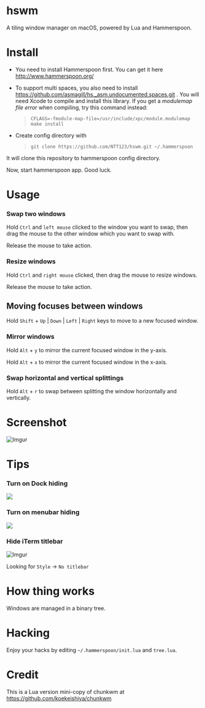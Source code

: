 # hswm
A tiling window manager on macOS,  powered by Lua and Hammerspoon.


# Install

- You need to install Hammerspoon first. You can get it here http://www.hammerspoon.org/

- To support multi spaces, you also need to install https://github.com/asmagill/hs._asm.undocumented.spaces.git . You will need Xcode to compile and install this library. If you get a *modulemap file error* when compiling, try this command instead:
  > `CFLAGS=-fmodule-map-file=/usr/include/xpc/module.modulemap make install`

- Create config directory with

  > `git clone https://github.com/NTT123/hswm.git ~/.hammerspoon`

It will clone this repository to hammerspoon config directory.

Now, start hammerspoon app. Good luck.

# Usage

### Swap two windows
Hold `Ctrl` and `left mouse` clicked to the window you want to swap, then drag the mouse to the other window which you want to swap with.

Release the mouse to take action.

### Resize windows

Hold `Ctrl` and `right mouse` clicked, then drag the mouse to resize windows.

Release the mouse to take action.

## Moving focuses between windows

Hold `Shift` +  `Up` | `Down` | `Left` | `Right` keys to move to a new focused window.

### Mirror windows

Hold `Alt` + `y` to mirror the current focused window in the y-axis.

Hold `Alt` + `x` to mirror the current focused window in the x-axis.

### Swap horizontal and vertical splittings

Hold `Alt` + `r` to swap between splitting the window horizontally and vertically.

# Screenshot

![Imgur](https://i.imgur.com/DDvKkGt.png)

# Tips

### Turn on Dock hiding

![](https://i.imgur.com/G6bibkm.png)

### Turn on menubar hiding

![](https://i.imgur.com/BknMXV0.png)

### Hide iTerm titlebar

![Imgur](https://i.imgur.com/JhoUVFP.png)

Looking for `Style` -> `No titlebar`

# How thing works

Windows are managed in a binary tree.

# Hacking

Enjoy your hacks by editing `~/.hammerspoon/init.lua` and `tree.lua`.


# Credit

This is a Lua version mini-copy of chunkwm at https://github.com/koekeishiya/chunkwm

